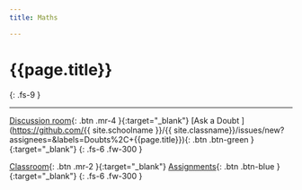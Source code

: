 ```yaml
---
title: Maths

---
```


<h1> {{page.title}} </h1>
{: .fs-9 }

---

[Discussion room](https://github.com/bananaleafs/classroom/issues?q=is%3Aopen+label%3ADoubts+%2C{{page.title}}){: .btn  .mr-4 }{:target="_blank"}
[Ask a Doubt ](https://github.com/{{ site.schoolname }}/{{ site.classname}}/issues/new?assignees=&labels=Doubts%2C+{{page.title}}){: .btn .btn-green }{:target="_blank"}
{: .fs-6 .fw-300 }

[Classroom](){: .btn  .mr-2 }{:target="_blank"}
[Assignments](){: .btn .btn-blue }{:target="_blank"}
{: .fs-6 .fw-300 }

